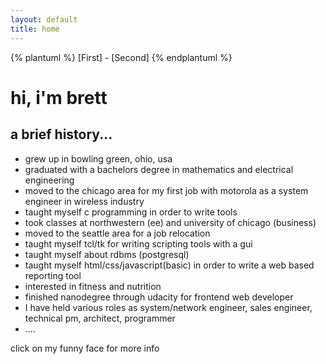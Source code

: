 ```yaml
---
layout: default
title: home
---
```

{% plantuml %}
[First] - [Second]
{% endplantuml %}

# hi, i'm brett
## a brief history...
* grew up in bowling green, ohio, usa
* graduated with a bachelors degree in mathematics and electrical engineering
* moved to the chicago area for my first job with motorola as a system engineer in wireless industry
* taught myself c programming in order to write tools
* took classes at northwestern (ee) and university of chicago (business)
* moved to the seattle area for a job relocation
* taught myself tcl/tk for writing scripting tools with a gui
* taught myself about rdbms (postgresql)
* taught myself html/css/javascript(basic) in order to write a web based reporting tool
* interested in fitness and nutrition
* finished nanodegree through udacity for frontend web developer
* I have held various roles as system/network engineer, sales engineer, technical pm, architect, programmer
* ....

click on my funny face for more info